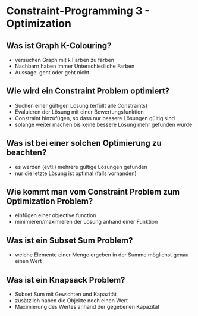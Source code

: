 # Constraint-Programming 3 - Optimization

## Was ist Graph K-Colouring?
* versuchen Graph mit `k` Farben zu färben
* Nachbarn haben immer Unterschiedliche Farben
* Aussage: geht oder geht nicht

## Wie wird ein Constraint Problem optimiert?
* Suchen einer gültigen Lösung (erfüllt alle Constraints)
* Evaluieren der Lösung mit einer Bewertungsfunktion
* Constraint hinzufügen, so dass nur bessere Lösungen gültig sind
* solange weiter machen bis keine bessere Lösung mehr gefunden wurde

## Was ist bei einer solchen Optimierung zu beachten?
* es werden (evtl.) mehrere gültige Lösungen gefunden
* nur die letzte Lösung ist optimal (falls vorhanden)

## Wie kommt man vom Constraint Problem zum Optimization Problem?
* einfügen einer objective function
* minimieren/maximieren der Lösung anhand einer Funktion

## Was ist ein Subset Sum Problem?
* welche Elemente einer Menge ergeben in der Summe möglichst genau einen Wert

## Was ist ein Knapsack Problem?
* Subset Sum mit Gewichten und Kapazität
* zusätzlich haben die Objekte noch einen Wert
* Maximierung des Wertes anhand der gegebenen Kapazität

